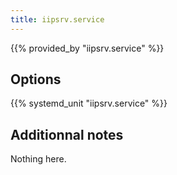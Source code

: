```yaml
---
title: iipsrv.service
---
```


{{% provided_by "iipsrv.service" %}}

## Options

{{% systemd_unit "iipsrv.service" %}}

## Additionnal notes

Nothing here.